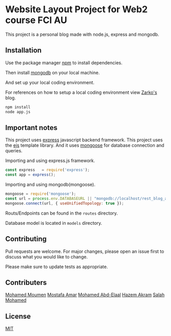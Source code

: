 # Website Layout Project for Web2 course FCI AU

This project is a personal blog made with node.js, express and mongodb.

## Installation

Use the package manager [npm](https://nodejs.org/en/) to install dependencies.

Then install [mongodb](https://www.mongodb.com/try/download/community) on your local machine.

And set up your local coding environment.

For references on how to setup a local coding environment view [Zarko's](https://zarkom.net/) blog. 

```bash
npm install
node app.js
```

## Important notes
This project uses [express](https://expressjs.com/) javascript backend framework.
This project uses the [ejs](https://ejs.co/) template library.
And it uses [mongoose](https://mongoosejs.com/) for database connection and queries.

Importing and using express.js framework.
```javascript
const express   = require('express');
const app = express();
```

Importing and using mongodb(mongoose).
```javascript
mongoose = require('mongoose');
const url = process.env.DATABASEURL || "mongodb://localhost/rest_blog_app";
mongoose.connect(url, { useUnifiedTopology: true });
```
Routs/Endpoints can be found in the `routes` directory.

Database model is located in `models` directory.

## Contributing
Pull requests are welcome. For major changes, please open an issue first to discuss what you would like to change.

Please make sure to update tests as appropriate.

## Contributers
[Mohamed Moumen](https://github.com/MohamedMoumen)
[Mostafa Amar](https://github.com/Hazem-Akram)
[Mohamed Abd-Elaal](https://github.com/salahmansour9900)
[Hazem Akram](https://github.com/Hazem-Akram)
[Salah Mohamed](https://github.com/salahmansour9900)


## License
[MIT](https://choosealicense.com/licenses/mit/)